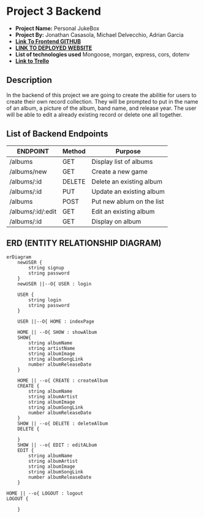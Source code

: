 # Project 3 Backend 

- **Project Name:** Personal JukeBox
- **Project By:** Jonathan Casasola, Michael Delvecchio, Adrian Garcia 
- [**Link To  Frontend GITHUB**](https://github.com/Jonathan1295-09/Project_3Frontend)
- [**LINK TO DEPLOYED WEBSITE**](https://personal-jukebox.onrender.com/)
- **List of technologies used** Mongoose, morgan, express, cors, dotenv 
- [**Link to Trello**](https://trello.com/b/pHLyMGtB/project-3)

## Description 

In the backend of this project we are going to create the abilitie for users to create their own record collection.
They will be prompted to put in the name of an album, a picture of the album, band name, and release year. The user will be able to edit a already existing record or delete one all together.

## List of Backend Endpoints
| ENDPOINT          | Method | Purpose                   |
| ----------------- | ------ | ------------------------- |
| /albums           | GET    | Display list of albums    |
| /albums/new       | GET    | Create a new game         |
| /albums/:id       | DELETE | Delete an existing album  |
| /albums/:id       | PUT    | Update an existing album  |
| /albums           | POST   | Put new ablum on the list |
| /albums/:id/:edit | GET    | Edit an existing album    |
| /albums/:id       | GET    | Display on album          |

## ERD (ENTITY RELATIONSHIP DIAGRAM)

```mermaid
erDiagram
    newUSER {
        string signup
        string password
    }
    newUSER ||--O{ USER : login

    USER {
        string login
        string password
    }

    USER ||--O{ HOME : indexPage

    HOME || --O{ SHOW : showAlbum
    SHOW{
        string albumName
        string artistName
        string albumImage
        string albumSongLink
        number albumReleaseDate
    }

    HOME || --o{ CREATE : createAlbum
    CREATE {
        string albumName
        string albumArtist
        string albumImage
        string albumSongLink
        number albumReleaseDate
    }
    SHOW || --o{ DELETE : deleteAlbum
    DELETE {

    }
    SHOW || --o{ EDIT : editALbum
    EDIT {
        string albumName
        string albumArtist
        string albumImage
        string albumSongLink
        number albumReleaseDate
    }

HOME || --o{ LOGOUT : logout
LOGOUT {

    }
```

         